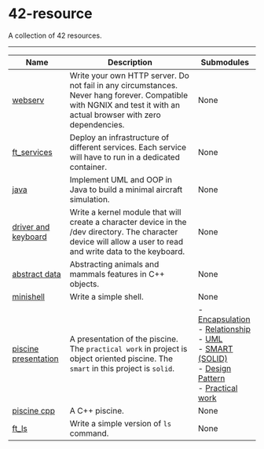 # 42-resource

A collection of 42 resources.

---

| Name                                                               | Description                                                                                                                                                        | Submodules                                                                                                                                                                                                                                                                                                                                                            |
| ------------------------------------------------------------------ | ------------------------------------------------------------------------------------------------------------------------------------------------------------------ | --------------------------------------------------------------------------------------------------------------------------------------------------------------------------------------------------------------------------------------------------------------------------------------------------------------------------------------------------------------------- |
| [webserv](./42.webserver.en.subject.pdf)                           | Write your own HTTP server. Do not fail in any circumstances. Never hang forever. Compatible with NGNIX and test it with an actual browser with zero dependencies. | None                                                                                                                                                                                                                                                                                                                                                                  |
| [ft_services](./42.ft_services.sysadmin-networking.en.subject.pdf) | Deploy an infrastructure of different services. Each service will have to run in a dedicated container.                                                            | None                                                                                                                                                                                                                                                                                                                                                                  |
| [java](./42.java.en.subject.pdf)                                   | Implement UML and OOP in Java to build a minimal aircraft simulation.                                                                                              | None                                                                                                                                                                                                                                                                                                                                                                  |
| [driver and keyboard](./42.driver-and-keyboard.en.subject.pdf)     | Write a kernel module that will create a character device in the /dev directory. The character device will allow a user to read and write data to the keyboard.    | None                                                                                                                                                                                                                                                                                                                                                                  |
| [abstract data](./42.abstract-data.c++container.en.subject.pdf)    | Abstracting animals and mammals features in C++ objects.                                                                                                           | None                                                                                                                                                                                                                                                                                                                                                                  |
| [minishell](./42.minishell.en.subject.pdf)                         | Write a simple shell.                                                                                                                                              | None                                                                                                                                                                                                                                                                                                                                                                  |
| [piscine presentation](./42.piscine.presentation.en.subject.pdf)   | A presentation of the piscine. The `practical work` in project is object oriented piscine. The `smart` in this project is `solid`.                                 | - [Encapsulation](./42.piscine.encapsulation.en.subject.pdf) <br/> - [Relationship](/42.piscine.relationship.en.subject.pdf)<br/> - [UML](/42.piscine.UML.en.subject.pdf)<br/> - [SMART (SOLID)](./42.piscine.solid.en.subject.pdf)<br/> - [Design Pattern](./42.piscine.design-pattern.en.subject.pdf)<br/> - [Practical work](./42.piscine.oop.en.subject.pdf)<br/> |
| [piscine cpp](./42.piscine.cpp.en.subject.pdf)                     | A C++ piscine.                                                                                                                                                     | None                                                                                                                                                                                                                                                                                                                                                                  |
| [ft_ls](./42.ft_ls.en.subject.pdf)                                 | Write a simple version of `ls` command.                                                                                                                            | None                                                                                                                                                                                                                                                                                                                                                                  |

